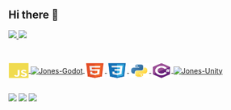 ## Hi there 👋
<a href="https://JonesGP.com"></a>
<div>
    <a href="https://github.com/jonesgp">
    <img height="150em" src="http://github-readme-stats-jonesgp.vercel.app/api?username=JonesGP&show_icons=true&theme=synthwave&include_all_commits=truecount_private=true"/>
    <img height="150em" src="https://github-readme-stats-jonesgp.vercel.app/api/top-langs/?username=JonesGP&layout=compact&lang_count=16&theme=dark"/>
</div>

##

<div style="display: inline_block"><br>
  <img align="center" alt="Jones-Js" height="30" width="40" src="https://raw.githubusercontent.com/devicons/devicon/master/icons/javascript/javascript-plain.svg">
  <img align="center" alt="Jones-Godot" height="30" width="40" src="https://cdn.jsdelivr.net/gh/devicons/devicon/icons/godot/godot-original.svg">
  <img align="center" alt="Jones-HTML" height="30" width="40" src="https://raw.githubusercontent.com/devicons/devicon/master/icons/html5/html5-original.svg">
  <img align="center" alt="Jones-CSS" height="30" width="40" src="https://raw.githubusercontent.com/devicons/devicon/master/icons/css3/css3-original.svg">
  <img align="center" alt="Jones-Python" height="30" width="40" src="https://raw.githubusercontent.com/devicons/devicon/master/icons/python/python-original.svg">
  <img align="center" alt="Jones-Csharp" height="30" width="40" src="https://raw.githubusercontent.com/devicons/devicon/master/icons/csharp/csharp-original.svg">
  <img align="center" alt="Jones-Unity" height="30" width="40" src="https://cdn.jsdelivr.net/gh/devicons/devicon/icons/unity/unity-original.svg">
</div>
    
 ##
    
<div> 
  <a href="https://www.instagram.com/jones_gp/" target="_blank"><img src="https://img.shields.io/badge/-Instagram-%23E4405F?style=for-the-badge&logo=instagram&logoColor=white" target="_blank"></a>
  <a href = "mailto:jonesgamespro1@gmail.com"><img src="https://img.shields.io/badge/-Gmail-%23333?style=for-the-badge&logo=gmail&logoColor=white" target="_blank"></a>
  <a href="https://www.linkedin.com/in/jones-chaves-sousa-0b3044263/" target="_blank"><img src="https://img.shields.io/badge/-LinkedIn-%230077B5?style=for-the-badge&logo=linkedin&logoColor=white" target="_blank"></a> 
  
</div>
   
    
<!--![Snake Animation](https://github.com/jonesgp/jonesgp/blob/output/github-contribution-grid-snake.svg)--!>
    
